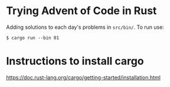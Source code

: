 # Trying Advent of Code in Rust

Adding solutions to each day's problems in `src/bin/`. To run use:

```
$ cargo run --bin 01
```

# Instructions to install cargo

https://doc.rust-lang.org/cargo/getting-started/installation.html



